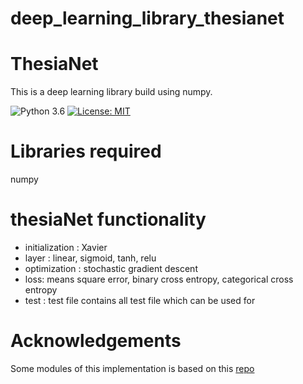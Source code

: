 # deep_learning_library_thesianet


 # ThesiaNet #
 This is a deep learning library build using numpy.

 ![Python 3.6](https://img.shields.io/badge/python-3.7-green.svg)
 [![License: MIT](https://img.shields.io/badge/License-MIT-green.svg)](https://opensource.org/licenses/MIT)


 # Libraries required
 numpy

 # thesiaNet functionality 
   - initialization : Xavier 
   - layer : linear, sigmoid, tanh, relu
   - optimization : stochastic gradient descent
   - loss: means square error, binary cross entropy, categorical cross entropy
   - test : test file contains all test file which can be used for 



 # Acknowledgements #
 Some modules of this implementation is based on this [repo](https://github.com/joelgrus/joelnet)</br>
